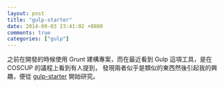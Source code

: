 ```yaml
---
layout: post
title: "gulp-starter"
date: 2014-09-03 23:41:02 +0800
comments: true
categories: ["gulp"]
---
```


<!-- more -->

之前在開發的時候使用 Grunt 建構專案，而在最近看到 Gulp 這項工具，是在 COSCUP 的議程上看到有人提到，
發現兩者似乎是類似的東西然後引起我的興趣，便從 [gulp-starter] 開始研究。


[gulp-browserify-starter-faq]:http://viget.com/extend/gulp-browserify-starter-faq
[gulp-starter]:https://github.com/greypants/gulp-starter